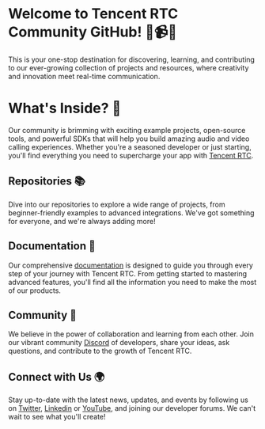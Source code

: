 Welcome to Tencent RTC Community GitHub! 🚀📹📱
===

This is your one-stop destination for discovering, learning, and contributing to our ever-growing collection of projects and resources, where creativity and innovation meet real-time communication.

What's Inside? 🎁
===

Our community is brimming with exciting example projects, open-source tools, and powerful SDKs that will help you build amazing audio and video calling experiences. Whether you're a seasoned developer or just starting, you'll find everything you need to supercharge your app with [Tencent RTC](https://trtc.io).

Repositories 📚
-
Dive into our repositories to explore a wide range of projects, from beginner-friendly examples to advanced integrations. We've got something for everyone, and we're always adding more!

Documentation 📖
-
Our comprehensive [documentation](https://trtc.io/document) is designed to guide you through every step of your journey with Tencent RTC. From getting started to mastering advanced features, you'll find all the information you need to make the most of our products.

Community 💬
-
We believe in the power of collaboration and learning from each other. Join our vibrant community [Discord](https://discord.gg/vDHty6ddrZ) of developers, share your ideas, ask questions, and contribute to the growth of Tencent RTC.

Connect with Us 🌍
-
Stay up-to-date with the latest news, updates, and events by following us on [Twitter](https://twitter.com/TencentRTC),
[Linkedin](https://www.linkedin.com/company/tencentrtc) or [YouTube](https://www.youtube.com/@tencentrtc), and joining our developer forums. We can't wait to see what you'll create!
